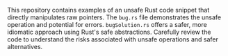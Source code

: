 This repository contains examples of an unsafe Rust code snippet that directly manipulates raw pointers.  The `bug.rs` file demonstrates the unsafe operation and potential for errors.  `bugSolution.rs` offers a safer, more idiomatic approach using Rust's safe abstractions.  Carefully review the code to understand the risks associated with unsafe operations and safer alternatives.